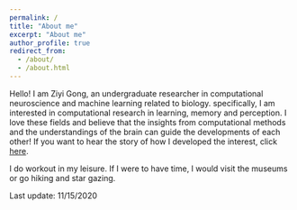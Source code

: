 ```yaml
---
permalink: /
title: "About me"
excerpt: "About me"
author_profile: true
redirect_from:
  - /about/
  - /about.html
---
```


Hello! I am Ziyi Gong, an undergraduate researcher in computational neuroscience and machine learning related to biology. specifically, I am interested in computational research in learning, memory and perception. I love these fields and believe that the insights from computational methods and the understandings of the brain can guide the developments of each other! If you want to hear the story of how I developed the interest, click [here](https://gongziyida.github.io/story/).

I do workout in my leisure. If I were to have time, I would visit the museums or go hiking and star gazing.  

Last update: 11/15/2020
